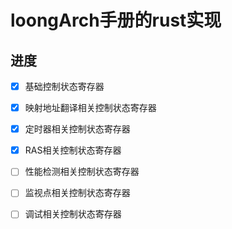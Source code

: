 # loongArch手册的rust实现

##  进度

- [x] 基础控制状态寄存器
- [x] 映射地址翻译相关控制状态寄存器
- [x] 定时器相关控制状态寄存器
- [x] RAS相关控制状态寄存器
- [ ] 性能检测相关控制状态寄存器
- [ ] 监视点相关控制状态寄存器
- [ ] 调试相关控制状态寄存器

  
